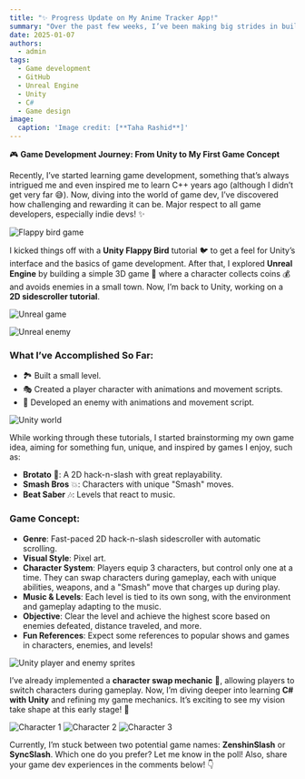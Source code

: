 ```yaml
---
title: "✨ Progress Update on My Anime Tracker App!"
summary: "Over the past few weeks, I’ve been making big strides in building my Anime Schedule App, from learning Swift to designing with Figma!"
date: 2025-01-07
authors:
  - admin
tags:
  - Game development
  - GitHub
  - Unreal Engine
  - Unity
  - C#
  - Game design
image:
  caption: 'Image credit: [**Taha Rashid**]'
---
```


🎮 **Game Development Journey: From Unity to My First Game Concept**

Recently, I’ve started learning game development, something that’s always intrigued me and even inspired me to learn C++ years ago (although I didn’t get very far 😅). Now, diving into the world of game dev, I’ve discovered how challenging and rewarding it can be. Major respect to all game developers, especially indie devs! ✨

![Flappy bird game](images/flappy-game.jpeg)

I kicked things off with a **Unity Flappy Bird** tutorial 🐦 to get a feel for Unity’s interface and the basics of game development. After that, I explored **Unreal Engine** by building a simple 3D game 🌆 where a character collects coins 💰 and avoids enemies in a small town. Now, I’m back to Unity, working on a **2D sidescroller tutorial**.

![Unreal game](images/unreal-game.jpeg)

![Unreal enemy](images/unreal-enemy.jpeg)


### What I’ve Accomplished So Far:
- 🏞 Built a small level.
- 🎭 Created a player character with animations and movement scripts.
- 👾 Developed an enemy with animations and movement script.

![Unity world](images/unity-world.jpeg)

While working through these tutorials, I started brainstorming my own game idea, aiming for something fun, unique, and inspired by games I enjoy, such as:
- **Brotato** 🥔: A 2D hack-n-slash with great replayability.
- **Smash Bros** 💥: Characters with unique "Smash" moves.
- **Beat Saber** 🎶: Levels that react to music.

### Game Concept:
- **Genre**: Fast-paced 2D hack-n-slash sidescroller with automatic scrolling.
- **Visual Style**: Pixel art.
- **Character System**: Players equip 3 characters, but control only one at a time. They can swap characters during gameplay, each with unique abilities, weapons, and a "Smash" move that charges up during play.
- **Music & Levels**: Each level is tied to its own song, with the environment and gameplay adapting to the music.
- **Objective**: Clear the level and achieve the highest score based on enemies defeated, distance traveled, and more.
- **Fun References**: Expect some references to popular shows and games in characters, enemies, and levels!

![Unity player and enemy sprites](images/player-and-enemy.jpeg)

I’ve already implemented a **character swap mechanic** 🔄, allowing players to switch characters during gameplay. Now, I’m diving deeper into learning **C# with Unity** and refining my game mechanics. It’s exciting to see my vision take shape at this early stage! 🎉

![Character 1](images/swap-one.jpeg)
![Character 2](images/swap-two.jpeg)
![Character 3](images/swap-three.jpeg)

Currently, I’m stuck between two potential game names: **ZenshinSlash** or **SyncSlash**. Which one do you prefer? Let me know in the poll! Also, share your game dev experiences in the comments below! 👇
